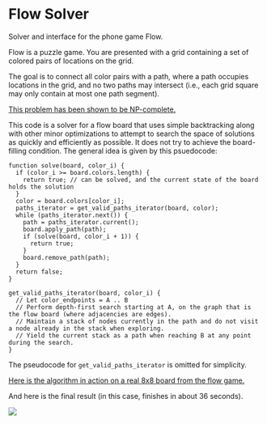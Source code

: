 # Flow Solver
Solver and interface for the phone game Flow.

Flow is a puzzle game.
You are presented with a grid containing a set of colored pairs of locations on the grid.

The goal is to connect all color pairs with a path, where a path occupies locations in the grid, and no two paths may intersect (i.e., each grid square may only contain at most one path segment).

[This problem has been shown to be NP-complete.](https://en.wikipedia.org/wiki/Numberlink)

This code is a solver for a flow board that uses simple backtracking along with other minor optimizations to attempt to search the space of solutions as quickly and efficiently as possible. It does not try to achieve the board-filling condition. The general idea is given by this psuedocode:

```
function solve(board, color_i) {
  if (color_i >= board.colors.length) {
    return true; // can be solved, and the current state of the board holds the solution
  }
  color = board.colors[color_i];
  paths_iterator = get_valid_paths_iterator(board, color);
  while (paths_iterator.next()) {
    path = paths_iterator.current();
    board.apply_path(path);
    if (solve(board, color_i + 1)) {
      return true;
    }
    board.remove_path(path);
  }
  return false;
}

get_valid_paths_iterator(board, color_i) {
  // Let color_endpoints = A .. B
  // Perform depth-first search starting at A, on the graph that is the flow board (where adjacencies are edges).
  // Maintain a stack of nodes currently in the path and do not visit a node already in the stack when exploring.
  // Yield the current stack as a path when reaching B at any point during the search.
}
```

The pseudocode for `get_valid_paths_iterator` is omitted for simplicity.

[Here is the algorithm in action on a real 8x8 board from the flow game.](https://gfycat.com/MajesticSneakyBaboon)

And here is the final result (in this case, finishes in about 36 seconds).

![](http://i.imgur.com/5IsL1sy.png)
